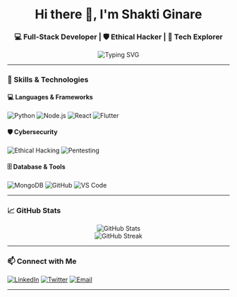 <h1 align="center">Hi there 👋, I'm Shakti Ginare</h1>
<h3 align="center">💻 Full-Stack Developer | 🛡️ Ethical Hacker | 🚀 Tech Explorer</h3>

<p align="center">
  <img src="https://readme-typing-svg.demolab.com?font=Fira+Code&size=22&pause=1000&color=00F7FF&center=true&vCenter=true&width=435&lines=Python+%7C+Node.js+%7C+React+%7C+Flutter;Ethical+Hacking+%7C+Pentesting+%7C+MongoDB;Always+learning+%26+building+cool+stuff!" alt="Typing SVG" />
</p>

---

### 🧠 Skills & Technologies

#### 💻 Languages & Frameworks
![Python](https://img.shields.io/badge/Python-3776AB?style=for-the-badge&logo=python&logoColor=white)
![Node.js](https://img.shields.io/badge/Node.js-339933?style=for-the-badge&logo=node.js&logoColor=white)
![React](https://img.shields.io/badge/React-20232A?style=for-the-badge&logo=react&logoColor=61DAFB)
![Flutter](https://img.shields.io/badge/Flutter-02569B?style=for-the-badge&logo=flutter&logoColor=white)

#### 🛡️ Cybersecurity
![Ethical Hacking](https://img.shields.io/badge/Ethical%20Hacking-black?style=for-the-badge&logo=hackthebox&logoColor=green)
![Pentesting](https://img.shields.io/badge/Penetration%20Testing-red?style=for-the-badge&logo=kali-linux&logoColor=white)

#### 🗄️ Database & Tools
![MongoDB](https://img.shields.io/badge/MongoDB-4EA94B?style=for-the-badge&logo=mongodb&logoColor=white)
![GitHub](https://img.shields.io/badge/GitHub-181717?style=for-the-badge&logo=github&logoColor=white)
![VS Code](https://img.shields.io/badge/VS%20Code-007ACC?style=for-the-badge&logo=visual-studio-code&logoColor=white)

---

### 📈 GitHub Stats

<p align="center">
  <img src="https://github-readme-stats.vercel.app/api?username=yourusername&show_icons=true&theme=radical" alt="GitHub Stats" />
  <br />
  <img src="https://github-readme-streak-stats.herokuapp.com/?user=yourusername&theme=radical" alt="GitHub Streak" />
</p>

---

### 📫 Connect with Me

[![LinkedIn](https://img.shields.io/badge/LinkedIn-blue?style=for-the-badge&logo=linkedin&logoColor=white)](https://linkedin.com/in/yourprofile)
[![Twitter](https://img.shields.io/badge/Twitter-1DA1F2?style=for-the-badge&logo=twitter&logoColor=white)](https://twitter.com/yourhandle)
[![Email](https://img.shields.io/badge/Email-D14836?style=for-the-badge&logo=gmail&logoColor=white)](mailto:yourname@example.com)

---

